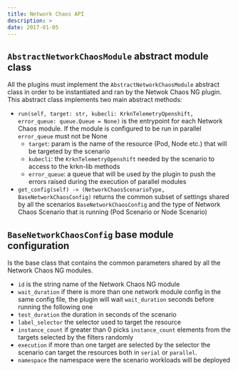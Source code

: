 ```yaml
---
title: Network Chaos API
description: >
date: 2017-01-05
---
```


## `AbstractNetworkChaosModule` abstract module class

All the plugins must implement the `AbstractNetworkChaosModule` abstract class in order to be instantiated and ran by the Netwok Chaos NG plugin.
This abstract class implements two main abstract methods:
- `run(self, target: str, kubecli: KrknTelemetryOpenshift, error_queue: queue.Queue = None)` is the entrypoint for each Network Chaos module.
If the module is configured to be run in parallel `error_queue` must not be None
    - `target`: param is the name of the resource (Pod, Node etc.) that will be targeted by the scenario
    - `kubecli`: the `KrknTelemetryOpenshift` needed by the scenario to access to the krkn-lib methods
    - `error_queue`: a queue that will be used by the plugin to push the errors raised during the execution of parallel modules
- `get_config(self) -> (NetworkChaosScenarioType, BaseNetworkChaosConfig)` returns the common subset of settings shared by all the scenarios `BaseNetworkChaosConfig` and the type of Network Chaos Scenario that is running (Pod Scenario or Node Scenario)

## `BaseNetworkChaosConfig` base module configuration

Is the base class that contains the common parameters shared by all the Network Chaos NG modules.

- `id` is the string name of the Network Chaos NG module
- `wait_duration` if there is more than one network module config in the same config file, the plugin will wait `wait_duration` seconds before running the following one
- `test_duration` the duration in seconds of the scenario
- `label_selector` the selector used to target the resource
- `instance_count` if greater than 0 picks `instance_count` elements from the targets selected by the filters randomly
- `execution` if more than one target are selected by the selector the scenario can target the resources both in `serial` or `parallel`.
- `namespace` the namespace were the scenario workloads will be deployed